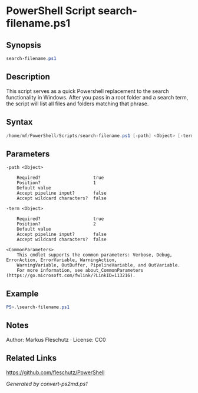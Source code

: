 # PowerShell Script search-filename.ps1

## Synopsis
```powershell
search-filename.ps1
```

## Description
This script serves as a quick Powershell replacement to the search functionality in Windows.
After you pass in a root folder and a search term, the script will list all files and folders matching that phrase.

## Syntax
```powershell
/home/mf/PowerShell/Scripts/search-filename.ps1 [-path] <Object> [-term] <Object> [<CommonParameters>]
```

## Parameters

```
-path <Object>
    
    Required?                    true
    Position?                    1
    Default value                
    Accept pipeline input?       false
    Accept wildcard characters?  false
```

```
-term <Object>
    
    Required?                    true
    Position?                    2
    Default value                
    Accept pipeline input?       false
    Accept wildcard characters?  false
```

```
<CommonParameters>
    This cmdlet supports the common parameters: Verbose, Debug, ErrorAction, ErrorVariable, WarningAction, 
    WarningVariable, OutBuffer, PipelineVariable, and OutVariable.
    For more information, see about_CommonParameters (https://go.microsoft.com/fwlink/?LinkID=113216).
```

## Example
```powershell
PS>.\search-filename.ps1
```


## Notes
Author: Markus Fleschutz · License: CC0

## Related Links
https://github.com/fleschutz/PowerShell

*Generated by convert-ps2md.ps1*

